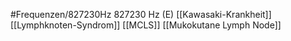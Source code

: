 #Frequenzen/827230Hz
827230 Hz (E)
[[Kawasaki-Krankheit]]
[[Lymphknoten-Syndrom]]
[[MCLS]]
[[Mukokutane Lymph Node]]